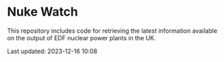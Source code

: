 # Nuke Watch

This repository includes code for retrieving the latest information available on the output of EDF nuclear power plants in the UK.

Last updated: 2023-12-16 10:08